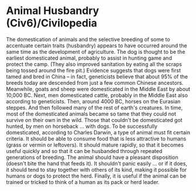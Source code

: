 # Animal Husbandry (Civ6)/Civilopedia

The domestication of animals and the selective breeding of some to accentuate certain traits (husbandry) appears to have occurred around the same time as the development of agriculture. The dog is thought to be the earliest domesticated animal, probably to assist in hunting game and protect the camp. (They also improved sanitation by eating all the scraps being tossed around the fire pit.) Evidence suggests that dogs were first tamed and bred in China – in fact, geneticists believe that about 95% of the breeds today are descended from just a few common Chinese ancestors.
Meanwhile, goats and sheep were domesticated in the Middle East by about 10,000 BC. Next, men domesticated cattle, probably in the Middle East also according to geneticists. Then, around 4000 BC, horses on the Eurasian steppes. And then followed many of the rest of earth's creatures. In time, most of the domesticated animals became so tame that they could not survive on their own in the wild. Those that couldn't be domesticated got hunted, by men on horseback ... with dogs.
To be successfully domesticated, according to Charles Darwin, a type of animal must fit certain criteria. It should be able to consume food that is less attractive to humans (grass or vermin or leftovers). It should mature rapidly, so that it becomes useful quickly and so that it can be husbanded through repeated generations of breeding. The animal should have a pleasant disposition (doesn't bite the hand that feeds it). It shouldn't panic easily ... or if it does, it should tend to stay together with others of its kind, making it possible for humans or dogs to protect the herd. Finally, it is useful if the animal can be trained or tricked to think of a human as its pack or herd leader.